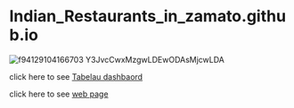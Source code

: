 # Indian_Restaurants_in_zamato.github.io


![f94129104166703 Y3JvcCwxMzgwLDEwODAsMjcwLDA](https://user-images.githubusercontent.com/111237089/222759326-96475d70-6398-497d-a93f-16b8118dabad.png)



click here to see [Tabelau dashbaord](https://public.tableau.com/shared/MFBRX9HTR?:display_count=n&:origin=viz_share_link)

click here to see [web page](https://vikas-budhani.github.io/Indian_Restaurants_in_zamato.github.io-/)
